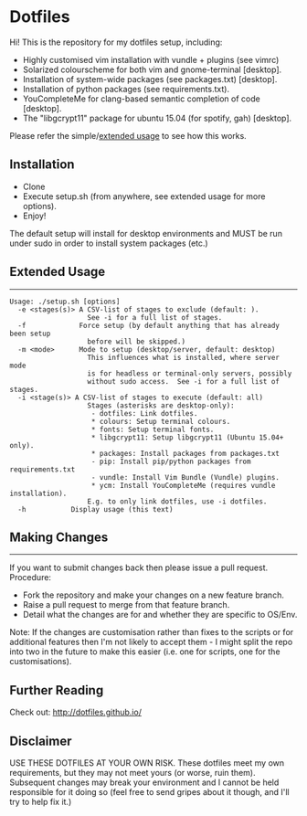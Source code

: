 Dotfiles
========

Hi!  This is the repository for my dotfiles setup, including:

- Highly customised vim installation with vundle + plugins (see vimrc)
- Solarized colourscheme for both vim and gnome-terminal [desktop].
- Installation of system-wide packages (see packages.txt) [desktop].
- Installation of python packages (see requirements.txt).
- YouCompleteMe for clang-based semantic completion of code [desktop].
- The "libgcrypt11" package for ubuntu 15.04 (for spotify, gah) [desktop].

Please refer the simple/[extended usage](#making-changes) to see how this works.

Installation
------------

- Clone
- Execute setup.sh (from anywhere, see extended usage for more options).
- Enjoy!

The default setup will install for desktop environments and MUST be run under
sudo in order to install system packages (etc.)

## Extended Usage
--------------

```
Usage: ./setup.sh [options]
  -e <stages(s)> A CSV-list of stages to exclude (default: ).
                   See -i for a full list of stages.
  -f             Force setup (by default anything that has already been setup
                   before will be skipped.)
  -m <mode>      Mode to setup (desktop/server, default: desktop)
                   This influences what is installed, where server mode
                   is for headless or terminal-only servers, possibly
                   without sudo access.  See -i for a full list of stages.
  -i <stage(s)> A CSV-list of stages to execute (default: all)
                   Stages (asterisks are desktop-only):
                    - dotfiles: Link dotfiles.
                    * colours: Setup terminal colours.
                    * fonts: Setup terminal fonts.
                    * libgcrypt11: Setup libgcrypt11 (Ubuntu 15.04+ only).
                    * packages: Install packages from packages.txt
                    - pip: Install pip/python packages from requirements.txt
                    - vundle: Install Vim Bundle (Vundle) plugins.
                    * ycm: Install YouCompleteMe (requires vundle installation).
                   E.g. to only link dotfiles, use -i dotfiles.
  -h           Display usage (this text)
```

## Making Changes
--------------

If you want to submit changes back then please issue a pull request.
Procedure:

- Fork the repository and make your changes on a new feature branch.
- Raise a pull request to merge from that feature branch.
- Detail what the changes are for and whether they are specific to OS/Env.

Note: If the changes are customisation rather than fixes to the scripts or for
additional features then I'm not likely to accept them - I might split the repo
into two in the future to make this easier (i.e. one for scripts, one for the
customisations).

Further Reading
---------------

Check out: http://dotfiles.github.io/

Disclaimer
----------

USE THESE DOTFILES AT YOUR OWN RISK.  These dotfiles meet my own requirements,
but they may not meet yours (or worse, ruin them).  Subsequent changes may break
your environment and I cannot be held responsible for it doing so (feel free to
send gripes about it though, and I'll try to help fix it.)
